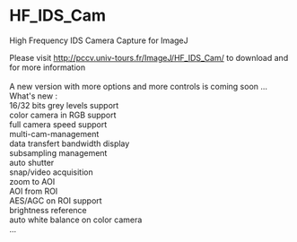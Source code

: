 # HF_IDS_Cam
High Frequency IDS Camera Capture for ImageJ

Please visit http://pccv.univ-tours.fr/ImageJ/HF_IDS_Cam/ to download and for more information<br>
<br>
A new version with more options and more controls is coming soon ... <br>
What's new :<br>
  16/32 bits grey levels support<br>
  color camera in RGB support<br>
  full camera speed support<br>
  multi-cam-management<br>
  data transfert bandwidth display<br>
  subsampling management<br>
  auto shutter<br>
  snap/video acquisition<br>
  zoom to AOI<br>
  AOI from ROI<br>
  AES/AGC on ROI support<br>
  brightness reference<br>
  auto white balance on color camera<br>
  ...
